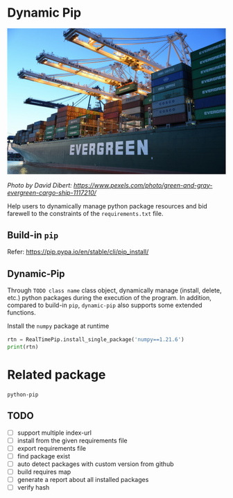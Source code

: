 # Dynamic Pip

![logo](assets/logo.jpg)

_Photo by David Dibert: https://www.pexels.com/photo/green-and-gray-evergreen-cargo-ship-1117210/_

Help users to dynamically manage python package resources and bid farewell to the constraints of the `requirements.txt` file.

## Build-in `pip`

Refer: https://pip.pypa.io/en/stable/cli/pip_install/

## Dynamic-Pip

Through `TODO class name` class object, dynamically manage (install, delete, etc.) python packages during the execution of the program. In addition, compared to build-in `pip`, `dynamic-pip` also supports some extended functions.

Install the `numpy` package at runtime
```py
rtn = RealTimePip.install_single_package('numpy==1.21.6')
print(rtn)
```

# Related package

`python-pip` 

## TODO
- [ ] support multiple index-url
- [ ] install from the given requirements file
- [ ] export requirements file
- [ ] find package exist
- [ ] auto detect packages with custom version from github
- [ ] build requires map
- [ ] generate a report about all installed packages
- [ ] verify hash
